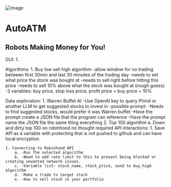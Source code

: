 ![image](https://github.com/Dixon211/AutoATM/assets/131546168/e3b257e1-badd-4a5d-a21e-f2b3d7a58b20)  
# AutoATM
## Robots Making Money for You!
GUI:
	1. 

Algorithms:
	1. Buy low sell high algorithm
		-allow window for no trading between first 30min and last 30 minutes of the trading day
		-needs to set what price the stock was bought at
		-needs to sell right before hitting this price
		-needs to sell 10% above what the stock was bought at (rough guess)
		-3 variables: buy price, stop loss price, profit price = buy price + 10%

Data exploration:
	1. Warren Buffet AI
		-Use OpenAI key to query Phind or another LLM to get suggested stocks to invest in
		-possible prompt:
			-Needs to find suggested stocks, would prefer it was Warren buffet
			-Have the prompt create a JSON file that the program can reference
			-Have the prompt name the JSON file the same thing everything
	2. Top 100 algorithm
		a. Down and dirty top 100 on robinhood no thought required
API interactions:
	1. Save API as a variable with protecting that is not pushed to github and can have local encryption

	1. Connecting to Robinhood API
		a. -Run the selected algorithm
		b. -Need to add rate limit to this to prevent being blocked or creating unwanted network issues.
		c. -Variable list: stock_name, stock_price, send to buy_high algorithm
		d. -Make a trade to target stock
		e. -How to sell stock in your portfolio
	
		
		
	


